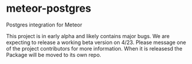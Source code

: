 # meteor-postgres
Postgres integration for Meteor

This project is in early alpha and likely contains major bugs. We are expecting to release a working beta version on 4/23. Please message one of the project contributors for more information.  When it is releasesd the Package will be moved to its own repo.
